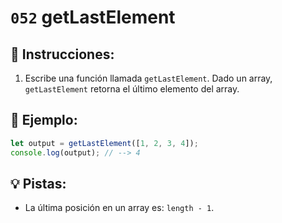 # `052` getLastElement

## 📝 Instrucciones:

1. Escribe una función llamada `getLastElement`. Dado un array, `getLastElement` retorna el último elemento del array.

## 📎 Ejemplo:

```Javascript
let output = getLastElement([1, 2, 3, 4]);
console.log(output); // --> 4
```

## 💡 Pistas:

+ La última posición en un array es: `length - 1`.
